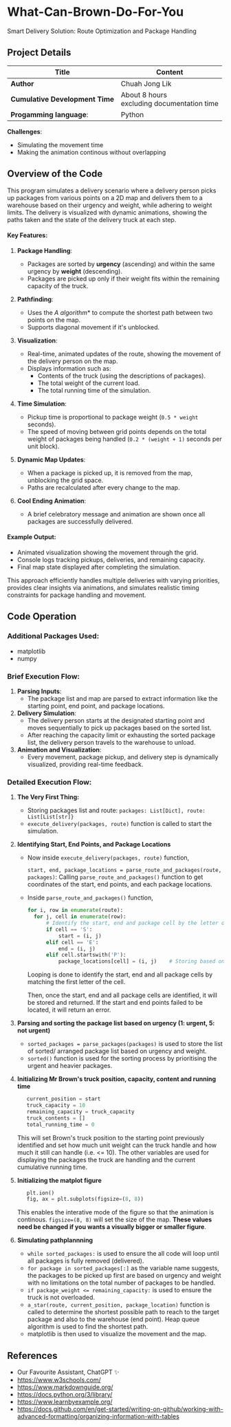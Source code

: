 # What-Can-Brown-Do-For-You
Smart Delivery Solution: Route Optimization and Package Handling

## Project Details

| **Title**                         | Content         |
| ---                               | ---             |
| **Author**                        | Chuah Jong Lik  |
| **Cumulative Development Time**   | About 8 hours <br/> excluding documentation time |
| **Progamming language**:          | Python          |

**Challenges**:
- Simulating the movement time
- Making the animation continous without overlapping

## Overview of the Code

This program simulates a delivery scenario where a delivery person picks up packages from various points on a 2D map and delivers them to a warehouse based on their urgency and weight, while adhering to weight limits. The delivery is visualized with dynamic animations, showing the paths taken and the state of the delivery truck at each step.

#### Key Features:

1. **Package Handling**:
   - Packages are sorted by **urgency** (ascending) and within the same urgency by **weight** (descending).
   - Packages are picked up only if their weight fits within the remaining capacity of the truck.

2. **Pathfinding**:
   - Uses the **A* algorithm** to compute the shortest path between two points on the map.
   - Supports diagonal movement if it's unblocked.

3. **Visualization**:
   - Real-time, animated updates of the route, showing the movement of the delivery person on the map.
   - Displays information such as:
     - Contents of the truck (using the descriptions of packages).
     - The total weight of the current load.
     - The total running time of the simulation.

4. **Time Simulation**:
   - Pickup time is proportional to package weight (`0.5 * weight` seconds).
   - The speed of moving between grid points depends on the total weight of packages being handled (`0.2 * (weight + 1)` seconds per unit block).

5. **Dynamic Map Updates**:
   - When a package is picked up, it is removed from the map, unblocking the grid space.
   - Paths are recalculated after every change to the map.

6. **Cool Ending Animation**:
   - A brief celebratory message and animation are shown once all packages are successfully delivered.

#### Example Output:
- Animated visualization showing the movement through the grid.
- Console logs tracking pickups, deliveries, and remaining capacity.
- Final map state displayed after completing the simulation.

This approach efficiently handles multiple deliveries with varying priorities, provides clear insights via animations, and simulates realistic timing constraints for package handling and movement.

## Code Operation
### Additional Packages Used:
- matplotlib
- numpy

### Brief Execution Flow:
1. **Parsing Inputs**:
   - The package list and map are parsed to extract information like the starting point, end point, and package locations.
2. **Delivery Simulation**:
   - The delivery person starts at the designated starting point and moves sequentially to pick up packages based on the sorted list.
   - After reaching the capacity limit or exhausting the sorted package list, the delivery person travels to the warehouse to unload.
3. **Animation and Visualization**:
   - Every movement, package pickup, and delivery step is dynamically visualized, providing real-time feedback.

### Detailed Execution Flow:
1. **The Very First Thing:**
   - Storing packages list and route: `packages: List[Dict], route: List[List[str]}`
   - `execute_delivery(packages, route)` function is called to start the simulation.

2. **Identifying Start, End Points, and Package Locations**
   - Now inside `execute_delivery(packages, route)` function,

      `start, end, package_locations = parse_route_and_packages(route, packages)`: Calling `parse_route_and_packages()` function to get coordinates of the start, end points, and each package locations.
   - Inside `parse_route_and_packages()` function, 
      ```python
      for i, row in enumerate(route):
        for j, cell in enumerate(row):
            # Identify the start, end and package cell by the letter or first letter of the cell
            if cell == 'S':
                start = (i, j)
            elif cell == 'E':
                end = (i, j)
            elif cell.startswith('P'):
                package_locations[cell] = (i, j)    # Storing based on the id of the package
      ```
      Looping is done to identify the start, end and all package cells by matching the first letter of the cell.

      Then, once the start, end and all package cells are identified, it will be stored and returned. If the start and end points failed to be located, it will return an error.

3. **Parsing and sorting the package list based on urgency (1: urgent, 5: not urgent)**
   - `sorted_packages = parse_packages(packages)` is used to store the list of sorted/ arranged package list based on urgency and weight.
   - `sorted()` function is used for the sorting process by prioritising the urgent and heavier packages.

4. **Initializing Mr Brown's truck position, capacity, content and running time**
   ```python
      current_position = start
      truck_capacity = 10
      remaining_capacity = truck_capacity
      truck_contents = []
      total_running_time = 0
   ```
   This will set Brown's truck position to the starting point previously identified and set how much unit weight can the truck handle and how much it still can handle (i.e. <= 10). The other variables are used for displaying the packages the truck are handling and the current cumulative running time.

5. **Initializing the matplot figure**
   ```python
      plt.ion()
      fig, ax = plt.subplots(figsize=(8, 8))
   ```
   This enables the interative mode of the figure so that the animation is continous. `figsize=(8, 8)` will set the size of the map. **These values need be changed if you wants a visually bigger or smaller figure**.

6. **Simulating pathplannning** 
   - `while sorted_packages:` is used to ensure the all code will loop until all packages is fully removed (delivered). 
   - `for package in sorted_packages[:]` as the variable name suggests, the packages to be picked up first are based on urgency and weight with no limitations on the total number of packages to be handled.
   - `if package_weight <= remaining_capacity:` is used to ensure the truck is not overloaded.
   - `a_star(route, current_position, package_location)` function is called to determine the shortest possible path to reach to the target package and also to the warehouse (end point). Heap queue algorithm is used to find the shortest path.
   - matplotlib is then used to visualize the movement and the map.


## References
- Our Favourite Assistant, ChatGPT ✨
- https://www.w3schools.com/
- https://www.markdownguide.org/
- https://docs.python.org/3/library/
- https://www.learnbyexample.org/
- https://docs.github.com/en/get-started/writing-on-github/working-with-advanced-formatting/organizing-information-with-tables